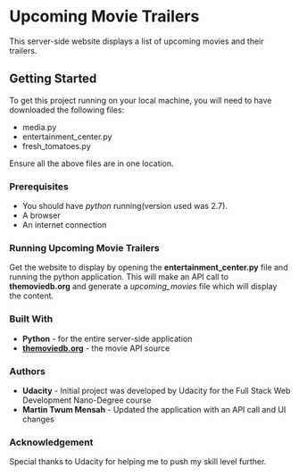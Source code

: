 # Upcoming Movie Trailers

This server-side website displays a list of upcoming movies and their trailers.

## Getting Started

To get this project running on your local machine, you will need to have downloaded the following files:
- media.py
- entertainment_center.py
- fresh_tomatoes.py

Ensure all the above files are in one location.

### Prerequisites

- You should have _python_ running(version used was 2.7).
- A browser
- An internet connection

### Running Upcoming Movie Trailers

Get the website to display by opening the **entertainment_center.py** file and running the python application.
This will make an API call to **themoviedb.org** and generate a _upcoming_movies_ file which will display the content.

### Built With

* **Python** - for the entire server-side application
* **[themoviedb.org](themoviedb.org)** - the movie API source

### Authors

* **Udacity** - Initial project was developed by Udacity for the Full Stack Web Development Nano-Degree course
* **Martin Twum Mensah** - Updated the application with an API call and UI changes

### Acknowledgement

Special thanks to Udacity for helping me to push my skill level further. 
